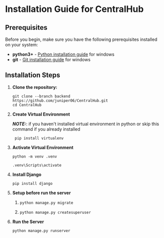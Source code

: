 # Installation Guide for CentralHub
## Prerequisites

Before you begin, make sure you have the following prerequisites installed on your system:

- **python3+** - [Python installation guide](https://realpython.com/installing-python/) for windows
- **git** - [Git installation guide](https://www.simplilearn.com/tutorials/git-tutorial/git-installation-on-windows) for windows

## Installation Steps


1. **Clone the repository:**
    ```commandline
    git clone --branch backend https://github.com/juniper06/CentralHub.git
    cd CentralHub
    ```

2. **Create Virtual Environment**
   
   **_NOTE:_**: if you haven't installed virtual environment in python or skip this command if you already installed
    ```commandline
     pip install virtualenv
     ```
3.   **Activate Virtual Environment**
     ```commandline
     python -m venv .venv
     ```
     ```commandline
     .venv\Scripts\activate
     ```
         
4. **Install Django**
   ```commandline
   pip install django
   ```
   
5. **Setup before run the server**
   1. ```commandline
      python manage.py migrate
      ```
   2. ```commandline
      python manage.py createsuperuser
      ```

6. **Run the Server**
   ```commandline
   python manage.py runserver
   ```